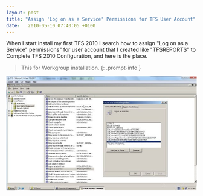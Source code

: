 ```yaml
---
layout: post
title: "Assign 'Log on as a Service' Permissions for TFS User Account"
date:   2010-05-10 07:40:05 +0100
---
```


When I start install my first TFS 2010 I search how to assign "Log on as a Service" permissions" for user account that I created like "TFSREPORTS" to Complete TFS 2010 Configuration, and here is the place. 

> This for Workgroup installation.
{: .prompt-info }

[![Log on as a Service](/assets/images/2010/05/log-on-as-a-service.jpg)](/assets/images/2010/05/log-on-as-a-service.jpg)
